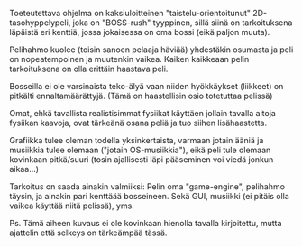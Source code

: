 Toeteutettava ohjelma on kaksiuloitteinen "taistelu-orientoitunut" 2D-tasohyppelypeli, joka on "BOSS-rush" tyyppinen, sillä siinä on tarkoituksena läpäistä eri kenttiä, jossa jokaisessa on oma bossi (eikä paljon muuta).

Pelihahmo kuolee (toisin sanoen pelaaja häviää) yhdestäkin osumasta ja peli on nopeatempoinen ja muutenkin vaikea. Kaiken kaikkeaan pelin tarkoituksena on olla erittäin haastava peli.

Bosseilla ei ole varsinaista teko-älyä vaan niiden hyökkäykset (liikkeet) on pitkälti ennaltamäärättyjä. (Tämä on haastellisin osio totetuttaa pelissä)

Omat, ehkä tavallista realistisimmat fysiikat käyttäen jollain tavalla aitoja fysiikan kaavoja, ovat tärkeänä osana peliä ja tuo siihen lisähaastetta.

Grafiikka tulee oleman todella yksinkertaista, varmaan jotain ääniä ja musiikkia tulee olemaan ("jotain OS-musiikkia"), eikä peli tule olemaan kovinkaan pitkä/suuri (tosin ajallisesti läpi pääseminen voi viedä jonkun aikaa...)


Tarkoitus on saada ainakin valmiiksi: Pelin oma "game-engine", pelihahmo täysin, ja ainakin pari kenttäää bosseineen. Sekä GUI, musiikki (ei pitäis olla vaikea käyttää niitä pelissä), yms.





Ps. Tämä aiheen kuvaus ei ole kovinkaan hienolla tavalla kirjoitettu, mutta ajattelin että selkeys on tärkeämpää tässä.